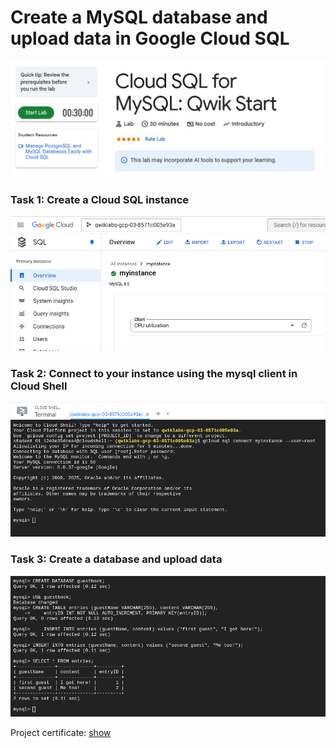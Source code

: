 # Create a MySQL database and upload data in Google Cloud SQL

![Screenshot](https://github.com/january1073/portfolio/blob/main/google/cloud_sql_for_mysql/task0.png)

### Task 1: Create a Cloud SQL instance

![Screenshot](https://github.com/january1073/portfolio/blob/main/google/cloud_sql_for_mysql/task1.png)

### Task 2: Connect to your instance using the mysql client in Cloud Shell

![Screenshot](https://github.com/january1073/portfolio/blob/main/google/cloud_sql_for_mysql/task2.png)

### Task 3: Create a database and upload data

![Screenshot](https://github.com/january1073/portfolio/blob/main/google/cloud_sql_for_mysql/task3.png)

Project certificate: <a href="https://github.com/january1073/portfolio/blob/main/google/google_cloud_sql_for_mysql.pdf">show</a>
